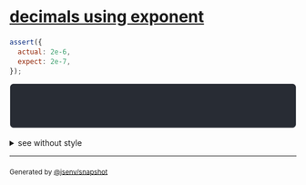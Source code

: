 # [decimals using exponent](../../number.test.js#L41)

```js
assert({
  actual: 2e-6,
  expect: 2e-7,
});
```

![img](throw.svg)

<details>
  <summary>see without style</summary>

```console
AssertionError: actual and expect are different

actual: 0.000_002
expect: 0.00_000_002
```

</details>

---
<sub>
  Generated by <a href="https://github.com/jsenv/core/tree/main/packages/independent/snapshot">@jsenv/snapshot</a>
</sub>